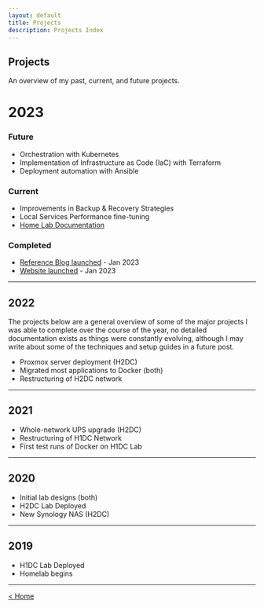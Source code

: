 ```yaml
---
layout: default
title: Projects
description: Projects Index
---
```

## Projects

An overview of my past, current, and future projects.

# 2023

### Future
- Orchestration with Kubernetes
- Implementation of Infrastructure as Code (IaC) with Terraform
- Deployment automation with Ansible

### Current
- Improvements in Backup & Recovery Strategies
- Local Services Performance fine-tuning
- [Home Lab Documentation](/projects/2023/01/23/lab-overview.html)


### Completed
- [Reference Blog launched](/blog.html) - Jan 2023
- [Website launched](/blog/2023/01/22/journey.html) - Jan 2023

---

## 2022
The projects below are a general overview of some of the major projects I was able to complete over the course of the year, no detailed documentation exists as things were constantly evolving, although I may write about some of the techniques and setup guides in a future post.

- Proxmox server deployment (H2DC)
- Migrated most applications to Docker (both)
- Restructuring of H2DC network

---

## 2021
- Whole-network UPS upgrade (H2DC)
- Restructuring of H1DC Network
- First test runs of Docker on H1DC Lab

---

## 2020
- Initial lab designs (both)
- H2DC Lab Deployed
- New Synology NAS (H2DC)

---

## 2019
- H1DC Lab Deployed
- Homelab begins

---


[ < Home ](/)
